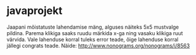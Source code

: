 # javaprojekt
Jaapani mõistatuste lahendamise mäng, alguses näiteks 5x5 mustvalge pildina. Parema klikiga saaks ruudu märkida x-ga ning vasaku klikiga ruut värvida. Vale lahenduse korral tuleks error teade, õige lahenduse korral jällegi congrats teade. Näide: http://www.nonograms.org/nonograms/i/8563
